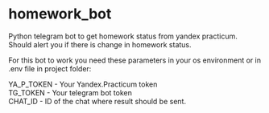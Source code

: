 # homework_bot
Python telegram bot to get homework status from yandex practicum.
Should alert you if there is change in homework status.

For this bot to work you need these parameters in your os environment or in .env file in project folder:

YA_P_TOKEN - Your Yandex.Practicum token  
TG_TOKEN - Your telegram bot token  
CHAT_ID - ID of the chat where result should be sent.
